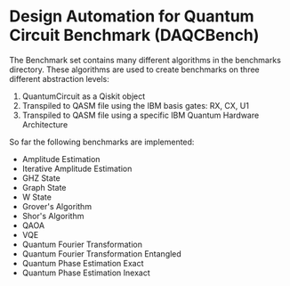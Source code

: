 # Design Automation for Quantum Circuit Benchmark (DAQCBench)

The Benchmark set contains many different algorithms in the benchmarks directory. These algorithms are used to 
create benchmarks on three different abstraction levels:
1) QuantumCircuit as a Qiskit object
2) Transpiled to QASM file using the IBM basis gates: RX, CX, U1
3) Transpiled to QASM file using a specific IBM Quantum Hardware Architecture

So far the following benchmarks are implemented:
- Amplitude Estimation
- Iterative Amplitude Estimation
- GHZ State
- Graph State
- W State
- Grover's Algorithm
- Shor's Algorithm
- QAOA
- VQE
- Quantum Fourier Transformation
- Quantum Fourier Transformation Entangled
- Quantum Phase Estimation Exact
- Quantum Phase Estimation Inexact

